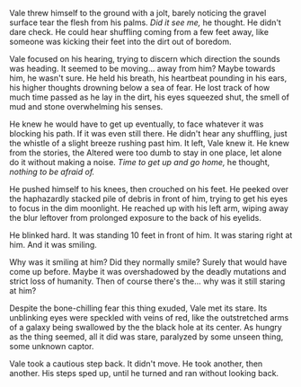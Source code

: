 Vale threw himself to the ground with a jolt, barely noticing the gravel surface tear the flesh from his palms. *Did it see me,* he thought. He didn't dare check. He could hear shuffling coming from a few feet away, like someone was kicking their feet into the dirt out of boredom.

Vale focused on his hearing, trying to discern which direction the sounds was heading. It seemed to be moving... away from him? Maybe towards him, he wasn't sure. He held his breath, his heartbeat pounding in his ears, his higher thoughts drowning below a sea of fear. He lost track of how much time passed as he lay in the dirt, his eyes squeezed shut, the smell of mud and stone overwhelming his senses.

He knew he would have to get up eventually, to face whatever it was blocking his path. If it was even still there. He didn't hear any shuffling, just the whistle of a slight breeze rushing past him. It left, Vale knew it. He knew from the stories, the Altered were too dumb to stay in one place, let alone do it without making a noise. *Time to get up and go home,* he thought, *nothing to be afraid of.*

He pushed himself to his knees, then crouched on his feet. He peeked over the haphazardly stacked pile of debris in front of him, trying to get his eyes to focus in the dim moonlight. He reached up with his left arm, wiping away the blur leftover from prolonged exposure to the back of his eyelids.

He blinked hard. It was standing 10 feet in front of him. It was staring right at him. And it was smiling.

Why was it smiling at him? Did they normally smile? Surely that would have come up before. Maybe it was overshadowed by the deadly mutations and strict loss of humanity. Then of course there's the... why was it still staring at him?

Despite the bone-chilling fear this thing exuded, Vale met its stare. Its unblinking eyes were speckled with veins of red, like the outstretched arms of a galaxy being swallowed by the the black hole at its center. As hungry as the thing seemed, all it did was stare, paralyzed by some unseen thing, some unknown captor.

Vale took a cautious step back. It didn't move. He took another, then another. His steps sped up, until he turned and ran without looking back. 
